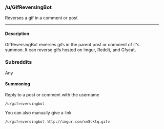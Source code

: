 ### /u/GifReversingBot

Reverses a gif in a comment or post

---

#### Description

GifReversingBot reverses gifs in the parent post or comment of it's summon. It can reverse gifs 
hosted on Imgur, Reddit, and Gfycat.

### Subreddits

Any

#### Summoning

Reply to a post or comment with the username

```/u/gifreversingbot```

You can also manually give a link

```/u/gifreversingbot http://imgur.com/xmScktq.gifv```